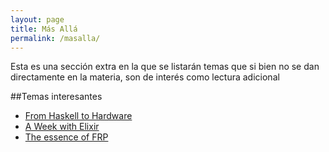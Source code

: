 ```yaml
---
layout: page
title: Más Allá
permalink: /masalla/
---
```


Esta es una sección extra en la que se listarán temas que si bien no se dan directamente en la materia, son de interés como lectura adicional

##Temas interesantes

- [From Haskell to Hardware](http://begriffs.com/posts/2015-06-28-haskell-to-hardware.html)
- [A Week with Elixir](http://joearms.github.io/2013/05/31/a-week-with-elixir.html)
- [The essence of FRP](http://begriffs.com/posts/2015-07-22-essence-of-frp.html)
